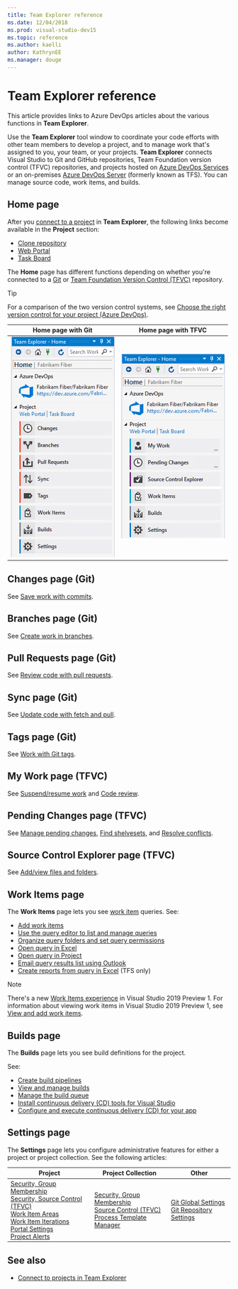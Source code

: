 ```yaml
---
title: Team Explorer reference
ms.date: 12/04/2018
ms.prod: visual-studio-dev15
ms.topic: reference
ms.author: kaelli
author: KathrynEE
ms.manager: douge
---
```

# Team Explorer reference

This article provides links to Azure DevOps articles about the various functions in **Team Explorer**.

Use the **Team Explorer** tool window to coordinate your code efforts with other team members to develop a project, and to manage work that's assigned to you, your team, or your projects. **Team Explorer** connects Visual Studio to Git and GitHub repositories, Team Foundation version control (TFVC) repositories, and projects hosted on [Azure DevOps Services](/azure/devops/user-guide/what-is-azure-devops-services) or an on-premises [Azure DevOps Server](/tfs/index) (formerly known as TFS). You can manage source code, work items, and builds.

## Home page

After you [connect to a project](../connect-team-project.md) in **Team Explorer**, the following links become available in the **Project** section:

- [Clone repository](/azure/devops/repos/git/clone)
- [Web Portal](/azure/devops/project/navigation/index)
- [Task Board](/azure/devops/boards/sprints/task-board)

The **Home** page has different functions depending on whether you're connected to a [Git](/azure/devops/repos/git/gitquickstart?view=vsts&tabs=visual-studio) or [Team Foundation Version Control (TFVC)](/azure/devops/repos/tfvc/overview) repository.

> [!TIP]
> For a comparison of the two version control systems, see [Choose the right version control for your project (Azure DevOps)](/azure/devops/repos/tfvc/comparison-git-tfvc).

| **Home** page with Git | **Home** page with TFVC |
| - | - |
| ![Team Explorer Home page with Git in Visual Studio 2019](media/team-explorer-reference/team-explorer-git.png) | ![Team Explorer Home page with TFVC in Visual Studio 2017](media/team-explorer-reference/team-explorer-tfvc.png) |

## Changes page (Git)

See [Save work with commits](/azure/devops/repos/git/commits).

## Branches page (Git)

See [Create work in branches](/azure/devops/repos/git/branches).

## Pull Requests page (Git)

See [Review code with pull requests](/azure/devops/repos/git/pullrequest).

## Sync page (Git)

See [Update code with fetch and pull](/azure/devops/repos/git/pulling).

## Tags page (Git)

See [Work with Git tags](/azure/devops/repos/git/git-tags).

## My Work page (TFVC)

See [Suspend/resume work](/azure/devops/repos/tfvc/suspend-your-work-manage-your-shelvesets) and [Code review](/azure/devops/repos/tfvc/day-life-alm-developer-suspend-work-fix-bug-conduct-code-review).

## Pending Changes page (TFVC)

See [Manage pending changes](/azure/devops/repos/tfvc/develop-code-manage-pending-changes), [Find shelvesets](/azure/devops/repos/tfvc/suspend-your-work-manage-your-shelvesets), and [Resolve conflicts](/azure/devops/repos/tfvc/resolve-team-foundation-version-control-conflicts).

## Source Control Explorer page (TFVC)

See [Add/view files and folders](/azure/devops/repos/tfvc/add-files-server).

## Work Items page

The **Work Items** page lets you see [work item](/azure/devops/boards/work-items/about-work-items) queries. See:

- [Add work items](/azure/devops/boards/backlogs/add-work-items)
- [Use the query editor to list and manage queries](/azure/devops/boards/queries/using-queries)
- [Organize query folders and set query permissions](/azure/devops/boards/queries/set-query-permissions)
- [Open query in Excel](/azure/devops/boards/backlogs/office/bulk-add-modify-work-items-excel)
- [Open query in Project](/azure/devops/boards/backlogs/office/create-your-backlog-tasks-using-project)
- [Email query results list using Outlook](/azure/devops/boards/queries/share-plans)
- [Create reports from query in Excel](/azure/devops/report/excel/create-status-and-trend-excel-reports) (TFS only)

> [!NOTE]
> There's a new [Work Items experience](/azure/devops/boards/work-items/set-work-item-experience-vs) in Visual Studio 2019 Preview 1. For information about viewing work items in Visual Studio 2019 Preview 1, see [View and add work items](/azure/devops/boards/work-items/view-add-work-items).

## Builds page

The **Builds** page lets you see build definitions for the project.

See:

- [Create build pipelines](/azure/devops/pipelines/tasks/index)
- [View and manage builds](/azure/devops/pipelines/overview)
- [Manage the build queue](/azure/devops/pipelines/agents/pools-queues)
- [Install continuous delivery (CD) tools for Visual Studio](/azure/devops/pipelines/apps/cd/azure/aspnet-core-to-acr#install-continuous-delivery-cd-tools-for-visual-studio-2017)
- [Configure and execute continuous delivery (CD) for your app](/azure/devops/pipelines/apps/cd/azure/aspnet-core-to-acr#configure-and-execute-continuous-delivery-cd-for-your-app)

## Settings page

The **Settings** page lets you configure administrative features for either a project or project collection. See the following articles:

| Project | Project Collection | Other |
| - | - | - |
| [Security, Group Membership](/azure/devops/organizations/security/set-project-collection-level-permissions)<br/>[Security, Source Control (TFVC)](/azure/devops/organizations/security/set-git-tfvc-repository-permissions)<br/>[Work Item Areas](/azure/devops/organizations/settings/set-area-paths)<br/>[Work Item Iterations](/azure/devops/organizations/settings/set-iteration-paths-sprints)<br/>[Portal Settings](/azure/devops/report/sharepoint-dashboards/configure-or-add-a-project-portal)<br/>[Project Alerts](/azure/devops/notifications/howto-manage-team-notifications) | [Security, Group Membership](/azure/devops/organizations/security/set-project-collection-level-permissions)<br/>[Source Control (TFVC)](/azure/devops/repos/tfvc/decide-between-using-local-server-workspace)<br/>[Process Template Manager](/azure/devops/boards/work-items/guidance/manage-process-templates) | [Git Global Settings](/azure/devops/repos/git/git-config)<br/>[Git Repository Settings](/azure/devops/repos/git/git-config) |

## See also

- [Connect to projects in Team Explorer](../../ide/connect-team-project.md)